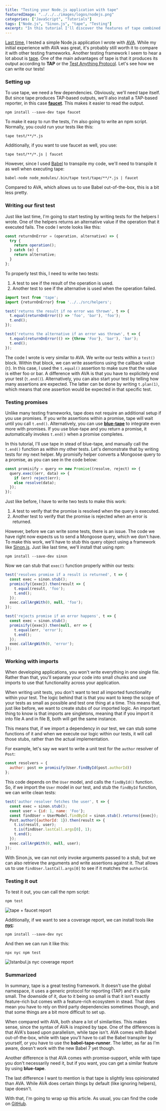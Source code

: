 ```yaml
---
title: "Testing your Node.js application with tape"
featuredImage: "../../../images/logos/nodejs.png"
categories: ["JavaScript", "Tutorials"]
tags: ["Node.js", "Sinon.js", "tape", "Testing"]
excerpt: "In this tutorial I'll discover the features of tape combined with Sinon.js while writing unit tests for a simple Node.js application."
---
```


[Last time](/nodejs-ava/), I tested a simple Node.js application I wrote with [AVA](https://github.com/avajs/ava). While my initial experience with AVA was great, it's probably still worth it to compare it with other testing frameworks. Another testing framework I seem to hear a lot about is [tape](https://github.com/substack/tape). One of the main advantages of tape is that it produces its output according to **TAP** or the [Test Anything Protocol](https://testanything.org/). Let's see how we can write our tests!

### Setting up

To use tape, we need a few dependencies. Obviously, we'll need tape itself. But since tape produces TAP-based outputs, we'll also install a TAP-based reporter, in this case [**faucet**](https://github.com/substack/faucet). This makes it easier to read the output.

```
npm install --save-dev tape faucet
```

To make it easy to run the tests, I'm also going to write an npm script. Normally, you could run your tests like this:

```
tape test/**/*.js
```

Additionally, if you want to use faucet as well, you use:

```
tape test/**/*.js | faucet
```

However, since I used [Babel](https://babeljs.io/) to transpile my code, we'll need to transpile it as well when executing tape:

```
babel-node node_modules/.bin/tape test/tape/**/*.js | faucet
```

Compared to AVA, which allows us to use Babel out-of-the-box, this is a bit less pretty.

### Writing our first test

Just like last time, I'm going to start testing by writing tests for the helpers I wrote. One of the helpers returns an alternative value if the operation that it executed fails. The code I wrote looks like this:

```javascript
const returnOnError = (operation, alternative) => {
  try {
    return operation();
  } catch (e) {
    return alternative;
  }
};
```

To properly test this, I need to write two tests:

1. A test to see if the result of the operation is used.
2. Another test to see if the alternative is used when the operation failed.

```javascript
import test from 'tape';
import {returnOnError} from '../../src/helpers';

test('returns the result if no error was thrown', t => {
  t.equal(returnOnError(() => 'foo', 'bar'), 'foo');
  t.end();
});

test('returns the alternative if an error was thrown', t => {
  t.equal(returnOnError(() => {throw 'Foo'}, 'bar'), 'bar');
  t.end();
});
```

The code I wrote is very similar to AVA. We write our tests within a `test()` block. Within that block, we can write assertions using the callback value (`t`). In this case, I used the `t.equal()` assertion to make sure that the value is either foo or bar. A difference with AVA is that you have to explicitely end your test (`t.end()`). Alternatively, you can also start your test by telling how many assertions are expected. The latter can be done by writing `t.plan(1)`, which means that one assertion would be expected in that specific test.

### Testing promises

Unlike many testing frameworks, tape does not require an additional setup if you use promises. If you write assertions within a promise, tape will wait until you call `t.end()`. Alternatively, you can use [**blue-tape**](https://github.com/spion/blue-tape) to integrate even more with promises. If you use blue-tape and you return a promise, it automatically invokes `t.end()` when a promise completes.

In this tutorial, I'll use tape in stead of blue-tape, and manually call the `t.end()` function as within my other tests. Let's demonstrate that by writing tests for my next helper. My promisify helper converts a Mongoose query to a promise, as you can see in the code below:

```javascript
const promisify = query => new Promise((resolve, reject) => {
  query.exec((err, data) => {
    if (err) reject(err);
    else resolve(data);
  });
});
```

Just like before, I have to write two tests to make this work:

1. A test to verify that the promise is resolved when the query is executed.
2. Another test to verify that the promise is rejected when an error is returned.

However, before we can write some tests, there is an issue. The code we have right now expects us to send a Mongoose query, which we don't have. To make this work, we'll have to stub this query object using a framework like [Sinon.js](http://sinonjs.org/). Just like last time, we'll install that using npm:

```
npm install --save-dev sinon
```

Now we can stub that `exec()` function properly within our tests:

```javascript
test('resolves promise if a result is returned', t => {
  const exec = sinon.stub();
  promisify({exec}).then(result => {
    t.equal(result, 'foo');
    t.end();
  });
  exec.callArgWith(0, null, 'foo');
});

test('rejects promise if an error happens', t => {
  const exec = sinon.stub();
  promisify({exec}).then(null, err => {
    t.equal(err, 'error');
    t.end();
  });
  exec.callArgWith(0, 'error');
});
```

### Working with imports

When developing applications, you won't write everything in one single file. Rather than that, you'll separate your code into small chunks and use imports to use that functionality across your application.

When writing unit tests, you don't want to test all imported functionality within your test. The logic behind that is that you want to keep the scope of your tests as small as possible and test one thing at a time. This means that, just like before, we want to create stubs of our imported logic. An important thing to know is that imports are singletons, meaning that if you import it into file A and in file B, both will get the same instance.

This means that, if we import a dependency in our test, we can stub some functions of it and when we execute our logic within our tests, it will call those stubs, rather than the actual implementation.

For example, let's say we want to write a unit test for the `author` resolver of `Post`:

```javascript
const resolvers = {
  author: post => promisify(User.findById(post.authorId))
};
```

This code depends on the `User` model, and calls the `findById()` function. So, if we import the `User` model in our test, and stub the `findById` function, we can write clean tests:

```javascript
test('author resolver fetches the user', t => {
  const exec = sinon.stub();
  const user = {id: 1, name: 'Foo'};
  const findUser = UserModel.findById = sinon.stub().returns({exec});
  Post.author({authorId: 1}).then(result => {
    t.is(result, user);
    t.is(findUser.lastCall.args[0], 1);
    t.end();
  });
  exec.callArgWith(0, null, user);
});
```

With Sinon.js, we can not only invoke arguments passed to a stub, but we can also retrieve the arguments and write assertions against it. That allows us to use `findUser.lastCall.args[0]` to see if it matches the `authorId`.

### Testing it out

To test it out, you can call the npm script:

```
npm test
```

![tape + faucet report](./images/Screenshot-2018-07-25-11.23.21.png)

Additionally, if we want to see a coverage report, we can install tools like [**nyc**](https://github.com/istanbuljs/nyc):

```
npm install --save-dev nyc
```

And then we can run it like this:

```
npx nyc npm test
```

![Istanbul.js nyc coverage report](./images/Screenshot-2018-07-23-15.48.46.png)

### Summarized

In summary, tape is a great testing framework. It doesn't use the global namespace, it uses a generic protocol for reporting (TAP) and it's quite small. The downside of it, due to it being so small is that it isn't exactly feature-rich but comes with a feature-rich ecosystem in stead. That does mean you have to rely on third party dependencies sometimes though, and that some things are a bit more difficult to set up.

When compared with AVA, both share a lot of similarities. This makes sense, since the syntax of AVA is inspired by tape. One of the differences is that AVA's based upon parallelism, while tape isn't. AVA comes with Babel out-of-the-box, while with tape you'll have to call the Babel transpiler by yourself, or you have to use the **babel-tape-runner**. The latter, as far as I'm aware, doesn't work with the new Babel 7 yet though.

Another difference is that AVA comes with promise-support, while with tape you don't necessarily need it, but if you want, you can get a similar feature by using **blue-tape**.

The last difference I want to mention is that tape is slightly less opinionated than AVA. While AVA does certain things by default (like ignoring helpers), tape doesn't.

With that, I'm going to wrap up this article. As usual, you can find the code on [GitHub](https://github.com/g00glen00b/apollo-express-vue-example/tree/master/graphql-qa-clone-api).
